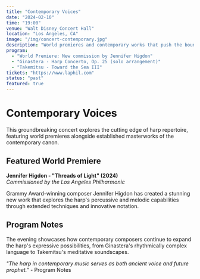 ```yaml
---
title: "Contemporary Voices"
date: "2024-02-10"
time: "19:00"
venue: "Walt Disney Concert Hall"
location: "Los Angeles, CA"
image: "/img/concert-contemporary.jpg"
description: "World premieres and contemporary works that push the boundaries of harp performance and composition."
program: 
  - "World Premiere: New commission by Jennifer Higdon"
  - "Ginastera - Harp Concerto, Op. 25 (solo arrangement)"
  - "Takemitsu - Toward the Sea III"
tickets: "https://www.laphil.com"
status: "past"
featured: true
---
```


# Contemporary Voices

This groundbreaking concert explores the cutting edge of harp repertoire, featuring world premieres alongside established masterworks of the contemporary canon.

## Featured World Premiere

**Jennifer Higdon - "Threads of Light" (2024)**  
*Commissioned by the Los Angeles Philharmonic*

Grammy Award-winning composer Jennifer Higdon has created a stunning new work that explores the harp's percussive and melodic capabilities through extended techniques and innovative notation.

## Program Notes

The evening showcases how contemporary composers continue to expand the harp's expressive possibilities, from Ginastera's rhythmically complex language to Takemitsu's meditative soundscapes.

*"The harp in contemporary music serves as both ancient voice and future prophet."* - Program Notes